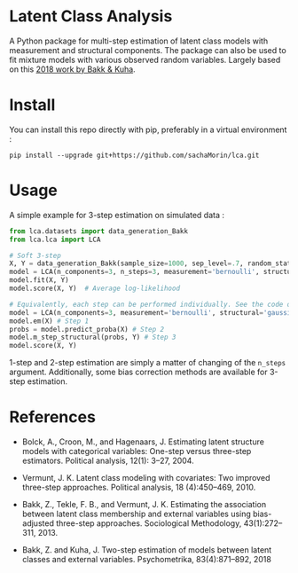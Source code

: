 Latent Class Analysis
==============================
A Python package for multi-step estimation of latent class models with measurement and structural components. 
The package can also be used to fit mixture models with various observed random variables. Largely based on this [2018 work by Bakk & Kuha](https://pubmed.ncbi.nlm.nih.gov/29150817/).

# Install
You can install this repo directly with pip, preferably in a virtual environment : 
```
pip install --upgrade git+https://github.com/sachaMorin/lca.git
``` 
# Usage
A simple example for 3-step estimation on simulated data : 
```python
from lca.datasets import data_generation_Bakk
from lca.lca import LCA

# Soft 3-step 
X, Y = data_generation_Bakk(sample_size=1000, sep_level=.7, random_state=42)
model = LCA(n_components=3, n_steps=3, measurement='bernoulli', structural='gaussian_unit', assignment='soft', random_state=42)
model.fit(X, Y)
model.score(X, Y)  # Average log-likelihood

# Equivalently, each step can be performed individually. See the code of the fit method for details.
model = LCA(n_components=3, measurement='bernoulli', structural='gaussian_unit', random_state=42)
model.em(X) # Step 1
probs = model.predict_proba(X) # Step 2
model.m_step_structural(probs, Y) # Step 3
model.score(X, Y)
```
1-step and 2-step estimation are simply a matter of changing of the `n_steps` argument. Additionally, some bias correction
methods are available for 3-step estimation.

# References
- Bolck, A., Croon, M., and Hagenaars, J. Estimating latent structure models with categorical variables: One-step
versus three-step estimators. Political analysis, 12(1): 3–27, 2004.
- Vermunt, J. K. Latent class modeling with covariates: Two improved three-step approaches. Political analysis,
18 (4):450–469, 2010.

- Bakk, Z., Tekle, F. B., and Vermunt, J. K. Estimating the association between latent class membership and external
variables using bias-adjusted three-step approaches. Sociological Methodology, 43(1):272–311, 2013.

- Bakk, Z. and Kuha, J. Two-step estimation of models between latent classes and external variables. Psychometrika,
83(4):871–892, 2018
